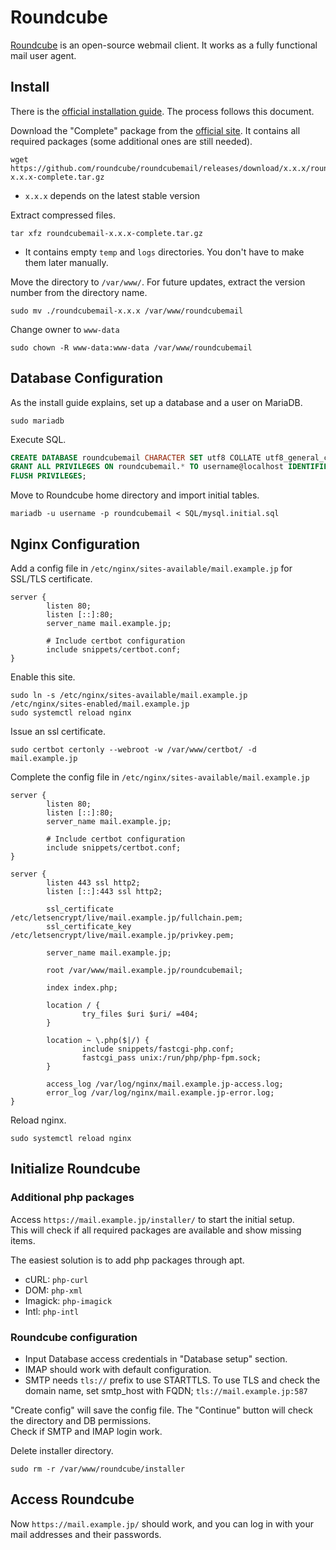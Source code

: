 # Roundcube

[Roundcube](https://roundcube.net/) is an open-source webmail client. It works as a fully functional mail user agent.

## Install

There is the [official installation guide](https://github.com/roundcube/roundcubemail/wiki/Installation). The process follows this document.

Download the "Complete" package from the [official site](https://roundcube.net/download/). It contains all required packages (some additional ones are still needed).

```console
wget https://github.com/roundcube/roundcubemail/releases/download/x.x.x/roundcubemail-x.x.x-complete.tar.gz
```

- `x.x.x` depends on the latest stable version

Extract compressed files.

```console
tar xfz roundcubemail-x.x.x-complete.tar.gz
```

- It contains empty `temp` and `logs` directories. You don't have to make them later manually.

Move the directory to `/var/www/`. For future updates, extract the version number from the directory name.

```console
sudo mv ./roundcubemail-x.x.x /var/www/roundcubemail
```

Change owner to `www-data`

```console
sudo chown -R www-data:www-data /var/www/roundcubemail
```

## Database Configuration

As the install guide explains, set up a database and a user on MariaDB.

```console
sudo mariadb
```

Execute SQL.

```SQL
CREATE DATABASE roundcubemail CHARACTER SET utf8 COLLATE utf8_general_ci;
GRANT ALL PRIVILEGES ON roundcubemail.* TO username@localhost IDENTIFIED BY 'password';
FLUSH PRIVILEGES;
```

Move to Roundcube home directory and import initial tables.

```console
mariadb -u username -p roundcubemail < SQL/mysql.initial.sql
```

## Nginx Configuration

Add a config file in `/etc/nginx/sites-available/mail.example.jp` for SSL/TLS certificate.

```nginx
server {
        listen 80;
        listen [::]:80;
        server_name mail.example.jp;

        # Include certbot configuration
        include snippets/certbot.conf;
}
```

Enable this site.

```console
sudo ln -s /etc/nginx/sites-available/mail.example.jp /etc/nginx/sites-enabled/mail.example.jp
sudo systemctl reload nginx
```

Issue an ssl certificate.

```console
sudo certbot certonly --webroot -w /var/www/certbot/ -d mail.example.jp
```

Complete the config file in `/etc/nginx/sites-available/mail.example.jp`

```nginx
server {
        listen 80;
        listen [::]:80;
        server_name mail.example.jp;

        # Include certbot configuration
        include snippets/certbot.conf;
}

server {
        listen 443 ssl http2;
        listen [::]:443 ssl http2;

        ssl_certificate /etc/letsencrypt/live/mail.example.jp/fullchain.pem;
        ssl_certificate_key /etc/letsencrypt/live/mail.example.jp/privkey.pem;

        server_name mail.example.jp;

        root /var/www/mail.example.jp/roundcubemail;

        index index.php;

        location / {
                try_files $uri $uri/ =404;
        }

        location ~ \.php($|/) {
                include snippets/fastcgi-php.conf;
                fastcgi_pass unix:/run/php/php-fpm.sock;
        }

        access_log /var/log/nginx/mail.example.jp-access.log;
        error_log /var/log/nginx/mail.example.jp-error.log;
}
```

Reload nginx.

```console
sudo systemctl reload nginx
```

## Initialize Roundcube

### Additional php packages

Access `https://mail.example.jp/installer/` to start the initial setup.  
This will check if all required packages are available and show missing items.

The easiest solution is to add php packages through apt.

- cURL: `php-curl`
- DOM: `php-xml`
- Imagick: `php-imagick`
- Intl: `php-intl`

### Roundcube configuration

- Input Database access credentials in "Database setup" section.
- IMAP should work with default configuration.
- SMTP needs `tls://` prefix to use STARTTLS. To use TLS and check the domain name, set smtp_host with FQDN; `tls://mail.example.jp:587`

"Create config" will save the config file. The "Continue" button will check the directory and DB permissions.  
Check if SMTP and IMAP login work.

Delete installer directory.

```console
sudo rm -r /var/www/roundcube/installer
```

## Access Roundcube

Now `https://mail.example.jp/` should work, and you can log in with your mail addresses and their passwords.
